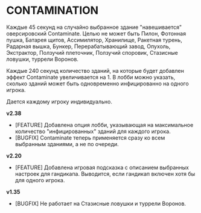 # CONTAMINATION

Каждые 45 секунд на случайно выбранное здание "навешивается" оверсировский Contaminate. Целью не может быть Пилон, Фотонная пушка, Батарея щитов, Ассимилятор, Хранилище, Ракетная турень, Радарная вышка, Бункер, Перерабатывающий завод, Опухоль, Экстрактор, Ползучий плеточник, Ползучий споровик, Стазисные ловушки, туррели Воронов.

Каждые 240 секунд количество зданий, на которые будет добавлен эффект Contaminate увеличивается на 1. В лобби можно указать, сколько зданий может быть одновременно инфицированно на одного игрока.

Дается каждому игроку индивидуально.

**v2.38**

* [FEATURE] Добавлена опция лобби, указывающая на максимальное количество "инфицированных" зданий для каждого игрока.
* [BUGFIX] Contaminate теперь применяется сразу ко всем выбранным зданиями, а не по очереди.

**v2.20**

* [FEATURE] Добавлена игровая подсказка с описанием выбранных настроек для гандикапа. Выводится, если гандикап включен хотя бы для одного игрока.

**v1.35**

* [BUGFIX] Не работает на Стазисные ловушки и туррели Воронов.
